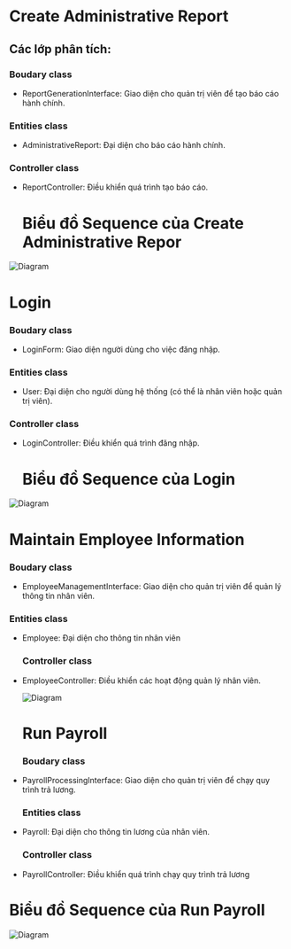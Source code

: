 # Create Administrative Report
## Các lớp phân tích:
### Boudary class
- ReportGenerationInterface: Giao diện cho quản trị viên để tạo báo cáo hành chính.
### Entities class
- AdministrativeReport: Đại diện cho báo cáo hành chính.
### Controller class
- ReportController: Điều khiển quá trình tạo báo cáo.
  # Biểu đồ Sequence của Create Administrative Repor
![Diagram](https://www.planttext.com/api/plantuml/png/V5D1RiCW4Bpp2exEmH_meKgLLbMkIJv0pJP5mk30sfLLvMKzz4dzGi76oCQqFd3OsPqPnilFr_VU8ZFODPAGMZ9hwGbQRV1W188HZ7uIwhwIch5y6Lgew1cDKDS0ZFDF35tTdw4AYczhJIlr073aAmfAhu2dI5_ijkXvrl1WP1oXvqae0qIr1UDzlkKZRuGI5Wr3qSEadjmriLbI52ZJszTQ8IXCgmOShrP91DwN0YS9Xsciu0pPsC2SnruBdYQoSX-nYtUI0sRU7BJm5DEwh__wosJFTHqTZtbZDOHGg0lbre4DjegrNIviAzaGi2c-AflnF9S8Uzz6ImacweqPXgcY3kjO9Ukvowi4Yfv9mNtQeVi_cbUj9J3bZVsTHLa-R0rNRWcQfbEYTbAMVWXy9vkcnUJyiYhQMR3vrknwLY4JIyZUlI_tPdy1003__mC0)
  # Login
### Boudary class
- LoginForm: Giao diện người dùng cho việc đăng nhập.
### Entities class
- User: Đại diện cho người dùng hệ thống (có thể là nhân viên hoặc quản trị viên).
### Controller class
- LoginController: Điều khiển quá trình đăng nhập.
  # Biểu đồ Sequence của Login
![Diagram](https://www.planttext.com/api/plantuml/png/R99DQiCm48NtEiKiKwWle4K9z0S2RIajFS3K4ev0Fs56JYWX9yiYH-eLAgjE8jdLJk-DvdqQwUTuMd94YhspGhGMcU6JDS5UG5eDz6cpKX8-8XdVZU8cbUq2JMKALbSIGATZRhTIYvkvzJRs-SzxJyqA_N2cUmwTyK-1t0KHbJD-nZY0otoNiQVsKLE6UKMNMs-3KQLPuXJU5grH6FNVHHxAgg-GAD6FXShmnkBt8r6W5ysCtJMcvhyFFgPfsScWArxiupfXcVOSlQZVudRs30LGYijde6dkYf798OR5LRZO1P64DZZN-vpCi3DnBQOrmxaS82jE5cAflKgVwHS00F__0m00)
  # Maintain Employee Information
  ### Boudary class
 - EmployeeManagementInterface: Giao diện cho quản trị viên để quản lý thông tin nhân viên.
  ### Entities class 
 - Employee: Đại diện cho thông tin nhân viên
   ### Controller class
 - EmployeeController: Điều khiển các hoạt động quản lý nhân viên.
   
   ![Diagram](https://www.planttext.com/api/plantuml/png/p9DDJiCm48NtFeMNOP4BP86AsYowAAe45nZiQR3adyYU52B4oLXm9Aw0JPCIN0kn99j8CzyRltbEFjxULu70qs0qOq932BmrlNOZ8dzXF3urnwcmbGs_8wziDpKi6CnA8AN74B9g3wD1I-iqNnsK05BEPWp1ymRb85Bhfvxp3gazcwYkBhktqKcfVdEoKshjIvvAuFtIs09upGFRWOKEqz2j9VG747E6FEKoOzMSPtDMng57f-J43hq4mZ_Z4ZKMyE_Rod0LUWrZwxtpkvXDj5oPqpiNN6ouTfQyqnhzFrpi25ejvs-0e7p6WtCQmQRzVhkxkhukRTvmuOmPRFfaCF0dHO-iW2tLKME-3WYChT3A-BTz0W00__y30000)
   # Run Payroll
   ### Boudary class
 - PayrollProcessingInterface: Giao diện cho quản trị viên để chạy quy trình trả lương.
   ### Entities class
- Payroll: Đại diện cho thông tin lương của nhân viên.
   ### Controller class
- PayrollController: Điều khiển quá trình chạy quy trình trả lương
# Biểu đồ Sequence của Run Payroll
![Diagram](https://www.planttext.com/api/plantuml/png/b5DBJiCm4Dtd5BDC9Ne12rKLRIMG05NgWhLnXiQgFv5d0efGJyQ28t45d3OEQSYcMJZol9dtdiVZdw_l9R4CN5kJPSf88jZA9dXZu3E3-CsXEk_Nab50ktPnj9Nn3I89UDJ4jvjklpZX0A5s7LK-4_3kTT41IXfLcqWKuJon24ZrCRdmzQl1x9Wi9QZtbAeU2W4x3jhjEy19YwDGz6_HyHDowSVffQy3lVXmmA9NFICaZGpDHH1WZxpfbTjJ3SXEw7EKduflXnwc4kx_ZEIp_wgxavjyeZLtqXrs3J7QhZa0LV0AYTOweE8rLfuqJ_Jv1gJrjUF4UNb9LVJ7gnBLuOhIusY6Ljvn-yVGczDEipxV_SHeEC_whKaob0-8qrZEvui9UW5MEhb7kiZhvqQafemI1jqJqHfZa8e9FZINMRP4LyHtyGi00F__0m00)
